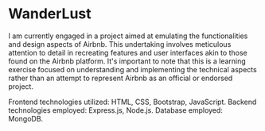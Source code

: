 # WanderLust

I am currently engaged in a project aimed at emulating the functionalities and design aspects of Airbnb. This undertaking involves meticulous attention to detail in recreating features and user interfaces akin to those found on the Airbnb platform. It's important to note that this is a learning exercise focused on understanding and implementing the technical aspects rather than an attempt to represent Airbnb as an official or endorsed project.

Frontend technologies utilized: HTML, CSS, Bootstrap, JavaScript.
Backend technologies employed: Express.js, Node.js.
Database employed: MongoDB.
